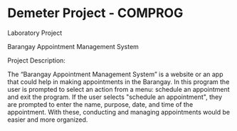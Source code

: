 # Demeter Project - COMPROG
Laboratory Project

Barangay Appointment Management System

Project Description:

The “Barangay Appointment Management System” is a website or an app that could help in making appointments in the Barangay. 
In this program the user is prompted to select an action from a menu: schedule an appointment and exit the program. If the user selects "schedule an appointment", they are prompted to enter the name, purpose, date, and time of the appointment. With these, conducting and managing appointments would be easier and more organized.
